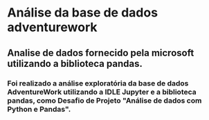 # Análise da base de dados adventurework

## Analise de dados fornecido pela microsoft utilizando a biblioteca pandas.

### Foi realizado a análise exploratória da base de dados AdventureWork utilizando a IDLE Jupyter e a biblioteca pandas, como Desafio de Projeto "Análise de dados com Python e Pandas".
